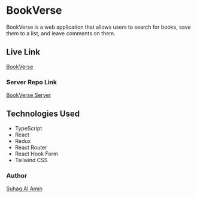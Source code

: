 # BookVerse

BookVerse is a web application that allows users to search for books, save them to a list, and leave comments on them.

## Live Link

[BookVerse](https://book-verse-suhag.netlify.app/)

### Server Repo Link

[BookVerse Server](https://github.com/suhag-alamin/book-verse-server)

## Technologies Used

- TypeScript
- React
- Redux
- React Router
- React Hook Form
- Tailwind CSS

### Author

[Suhag Al Amin](https://suhag.me)
